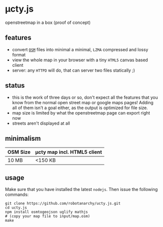 # µcty.js
openstreetmap in a box (proof of concept)

## features
* convert [`OSM`](http://openstreetmap.org) files into minimal a minimal, `LZMA` compressed and lossy format
* view the whole map in your browser with a tiny `HTML5` canvas based client
* server: any `HTTPD` will do, that can server two files statically ;)

## status
* this is the work of three days or so, don't expect all the features that you know from the normal open street map or google maps pages! Adding all of them isn't a goal either, as the output is optimized for file size.
* map size is limited by what the openstreetmap page can export right now
* streets aren't displayed at all

## minimalism
|OSM Size|µcty map incl. HTML5 client|
---------|---------------------------------
|10 MB| <150 KB|

## usage
Make sure that you have installed the latest `nodejs`. Then issue the following commands:
```shell
git clone https://github.com/robotanarchy/ucty.js.git
cd ucty.js
npm install osmtogeojson uglify mathjs
# (copy your map file to input/map.osm)
make
```
